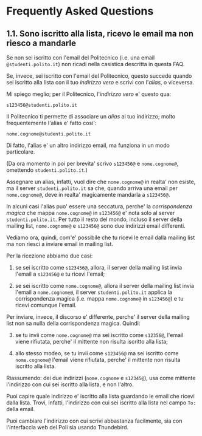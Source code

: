 Frequently Asked Questions
==========================

1.1. Sono iscritto alla lista, ricevo le email ma non riesco a mandarle
-----------------------------------------------------------------------

Se non sei iscritto con l'email del Politecnico (i.e. una email
`@studenti.polito.it`) non ricadi nella casistica descritta in
questa FAQ.

Se, invece, sei iscritto con l'email del Politecnico, questo succede quando
sei iscritto alla lista con il tuo *indirizzo vero* e scrivi con
l'*alias*, o viceversa.

Mi spiego meglio; per il Politecnico, l'*indirizzo vero* e'
questo qua:

    s123456@studenti.polito.it

Il Politecnico ti permette di associare un *alias* al tuo indirizzo; molto
frequentemente l'alias e' fatto cosi':

    nome.cognome@studenti.polito.it

Di fatto, l'alias e' un altro indirizzo email, ma funziona in un modo
particolare.

(Da ora momento in poi per brevita' scrivo `s123456@` e `nome.cognome@`,
omettendo `studenti.polito.it`.)

Assegnare un alias, infatti, vuol dire che `nome.cognome@` in realta'
non esiste, ma il server `studenti.polito.it` sa che, quando arriva
una email per `nome.cognome@`, deve in realta' magicamente mandarla a
`s123456@`.

In alcuni casi l'alias puo' essere una seccatura, perche' la *corrispondenza
magica* che mappa `nome.cognome@` in `s123456@` e' nota solo al server
`studenti.polito.it`. Per tutto il resto del mondo, incluso il server della
mailing list, `nome.cognome@` e `s123456@` sono due indirizzi email differenti.

Vediamo ora, quindi, com'e' possibile che tu ricevi le email dalla mailing
list ma non riesci a inviare email in mailing list.

Per la ricezione abbiamo due casi:

1. se sei iscritto come `s123456@`, allora, il server della mailing list
invia l'email a `s123456@` e tu ricevi l'email;

2. se sei iscritto come `nome.cognome@`, allora il server della mailing list
invia l'email a `nome.cognome@`, il server `studenti.polito.it` applica la
corrispondenza magica (i.e. mappa `nome.cognome@` in `s123456@`) e tu ricevi
comunque l'email.

Per inviare, invece, il discorso e' differente, perche' il server
della mailing list non sa nulla della corrispondenza magica. Quindi:

3.  se tu invii come `nome.cognome@` ma sei iscritto come `s12356@`,
l'email viene rifiutata, perche' il mittente non risulta iscritto alla
lista;

4. allo stesso modeo, se tu invii come `s123456@` ma sei iscritto
come `nome.cognome@` l'email viene rifiutata, perche' il mittente non
risulta iscritto alla lista.

Riassumendo: dei due indirizzi (`nome.cognome` e `s12345@`), usa come mittente
l'indirizzo con cui sei iscritto alla lista, e non l'altro.

Puoi capire quale indirizzo e' iscritto alla lista guardando le email
che ricevi dalla lista. Trovi, infatti, l'indirizzo con cui sei iscritto
alla lista nel campo `To: ` della email.

Puoi cambiare l'indirizzo con cui scrivi abbastanza facilmente, sia con
l'interfaccia web del Poli sia usando Thundebird.
